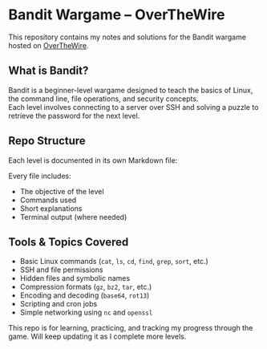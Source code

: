 # Bandit Wargame – OverTheWire

This repository contains my notes and solutions for the Bandit wargame hosted on [OverTheWire](https://overthewire.org/wargames/bandit/).

## What is Bandit?

Bandit is a beginner-level wargame designed to teach the basics of Linux, the command line, file operations, and security concepts.  
Each level involves connecting to a server over SSH and solving a puzzle to retrieve the password for the next level.

## Repo Structure

Each level is documented in its own Markdown file:

Every file includes:
- The objective of the level  
- Commands used  
- Short explanations  
- Terminal output (where needed)

## Tools & Topics Covered

- Basic Linux commands (`cat`, `ls`, `cd`, `find`, `grep`, `sort`, etc.)
- SSH and file permissions
- Hidden files and symbolic names
- Compression formats (`gz`, `bz2`, `tar`, etc.)
- Encoding and decoding (`base64`, `rot13`)
- Scripting and cron jobs
- Simple networking using `nc` and `openssl`
  

This repo is for learning, practicing, and tracking my progress through the game. Will keep updating it as I complete more levels.

